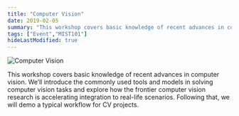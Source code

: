 ```yaml
---
title: "Computer Vision"
date: 2019-02-05
summary: "This workshop covers basic knowledge of recent advances in computer vision. We’ll introduce the commonly used tools and models in solving computer vision tasks and explore how the frontier computer vision research is accelerating integration to real-life scenarios. Following that, we will demo a typical workflow for CV projects."
tags: ["Event","MIST101"]
hideLastModified: true
---
```


![Computer Vision](https://drive.google.com/u/0/uc?id=14EBnu_cJDMBmdEOAUo6RgAXtrdwNVH-0)

This workshop covers basic knowledge of recent advances in computer vision. We’ll introduce the commonly used tools and models in solving computer vision tasks and explore how the frontier computer vision research is accelerating integration to real-life scenarios. Following that, we will demo a typical workflow for CV projects.
